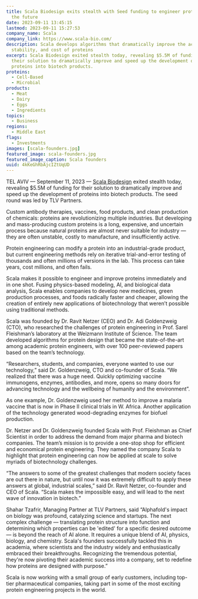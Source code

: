 ```yaml
---
title: Scala Biodesign exits stealth with Seed funding to engineer proteins of
  the future
date: 2023-09-11 13:45:15
lastmod: 2023-09-11 15:27:53
company_name: Scala
company_link: https://www.scala-bio.com/
description: Scala develops algorithms that dramatically improve the activity,
  stability, and cost of proteins
excerpt: Scala Biodesign exited stealth today, revealing $5.5M of funding for
  their solution to dramatically improve and speed up the development of
  proteins into biotech products.
proteins:
  - Cell-Based
  - Microbial
products:
  - Meat
  - Dairy
  - Eggs
  - Ingredients
topics:
  - Business
regions:
  - Middle East
flags:
  - Investments
images: [scala-founders.jpg]
featured_image: scala-founders.jpg
featured_image_caption: Scala founders
uuid: 4kKeGhRbAjcIZtUqUD
---
```

TEL AVIV — September 11, 2023 — [Scala Biodesign](https://www.scala-bio.com/) exited stealth today, revealing $5.5M of funding for their solution to dramatically improve and speed up the development of proteins into biotech products. The seed round was led by TLV Partners.

Custom antibody therapies, vaccines, food products, and clean production of chemicals: proteins are revolutionizing multiple industries. But developing and mass-producing custom proteins is a long, expensive, and uncertain process because natural proteins are almost never suitable for industry — they are often unstable, costly to manufacture, and insufficiently active.

Protein engineering can modify a protein into an industrial-grade product, but current engineering methods rely on iterative trial-and-error testing of thousands and often millions of versions in the lab. This process can take years, cost millions, and often fails.

Scala makes it possible to engineer and improve proteins immediately and in one shot. Fusing physics-based modeling, AI, and biological data analysis, Scala enables companies to develop new medicines, green production processes, and foods radically faster and cheaper, allowing the creation of entirely new applications of biotechnology that weren’t possible using traditional methods.

Scala was founded by Dr. Ravit Netzer (CEO) and Dr. Adi Goldenzweig (CTO), who researched the challenges of protein engineering in Prof. Sarel Fleishman’s laboratory at the Weizmann Institute of Science. The team developed algorithms for protein design that became the state-of-the-art among academic protein engineers, with over 100 peer-reviewed papers based on the team’s technology. 

“Researchers, students, and companies, everyone wanted to use our technology,” said Dr. Goldenzweig, CTO and co-founder of Scala. “We realized that there was a huge need. Quickly optimizing vaccine immunogens, enzymes, antibodies, and more, opens so many doors for advancing technology and the wellbeing of humanity and the environment”.

As one example, Dr. Goldenzweig used her method to improve a malaria vaccine that is now in Phase II clinical trials in W. Africa. Another application of the technology generated wood-degrading enzymes for biofuel production.

Dr. Netzer and Dr. Goldenzweig founded Scala with Prof. Fleishman as Chief Scientist in order to address the demand from major pharma and biotech companies. The team’s mission is to provide a one-stop shop for efficient and economical protein engineering. They named the company Scala to highlight that protein engineering can now be applied at scale to solve myriads of biotechnology challenges.

“The answers to some of the greatest challenges that modern society faces are out there in nature, but until now it was extremely difficult to apply these answers at global, industrial scales,” said Dr. Ravit Netzer, co-founder and CEO of Scala. “Scala makes the impossible easy, and will lead to the next wave of innovation in biotech.”

Shahar Tzafrir, Managing Partner at TLV Partners, said “Alphafold's impact on biology was profound, catalyzing science and startups. The next complex challenge — translating protein structure into function and determining which properties can be 'edited' for a specific desired outcome — is beyond the reach of AI alone. It requires a unique blend of AI, physics, biology, and chemistry. Scala's founders successfully tackled this in academia, where scientists and the industry widely and enthusiastically embraced their breakthroughs. Recognizing the tremendous potential, they're now pivoting their academic success into a company, set to redefine how proteins are designed with purpose.”

Scala is now working with a small group of early customers, including top-tier pharmaceutical companies, taking part in some of the most exciting protein engineering projects in the world.
